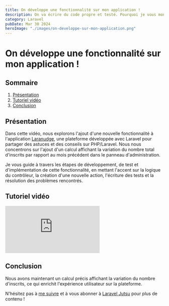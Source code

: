 ```yaml
---
title: On développe une fonctionnalité sur mon application !
description: On va écrire du code propre et testé. Pourquoi je vous montre ça ? Pour vous permettre de VOUS perfectionner.
category: Laravel
pubDate: Mar 30 2024
heroImage: "./images/on-developpe-sur-mon-application.png"
---
```


# On développe une fonctionnalité sur mon application !

## Sommaire
1. [Présentation](#presentation)
2. [Tutoriel vidéo](#tutorielvideo)
3. [Conclusion](#conclusion)

## Présentation <a name="presentation"></a>

Dans cette vidéo, nous explorons l'ajout d'une nouvelle fonctionnalité à l'application [Laranudge](https://laranudge.com), une plateforme développée avec Laravel pour partager des astuces et des conseils sur PHP/Laravel. Nous nous concentrons sur l'ajout d'un calcul affichant la variation du nombre total d'inscrits par rapport au mois précédent dans le panneau d'administration.

Je vous guide à travers les étapes de développement, de test et d'implémentation de cette fonctionnalité, en mettant l'accent sur la logique du contrôleur, la création d'une nouvelle action, l'écriture des tests et la résolution des problèmes rencontrés.

## Tutoriel vidéo <a name="tutorielvideo"></a>

<iframe class="w-full aspect-video rounded-md" src="https://www.youtube.com/embed/D4uykX42ERo" frameborder="0" allowfullscreen></iframe>

## Conclusion <a name="conclusion"></a>

Nous avons maintenant un calcul précis affichant la variation du nombre d'inscrits, ce qui enrichit l'expérience utilisateur sur la plateforme.

N'hésitez pas à [me suivre](https://twitter.com/LaravelJutsu) et à vous abonner à [Laravel Jutsu](https://www.youtube.com/@LaravelJutsu) pour plus de contenu !